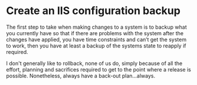# Create an IIS configuration backup
The first step to take when making changes to a system is to backup what you currently have so that if there are problems with the system after the changes have applied, you have time constraints and can’t get the system to work, then you have at least a backup of the systems state to reapply if required.

I don't generally like to rollback, none of us do, simply because of all the effort, planning and sacrifices required to get to the point where a release is possible. Nonetheless, always have a back-out plan...always.



